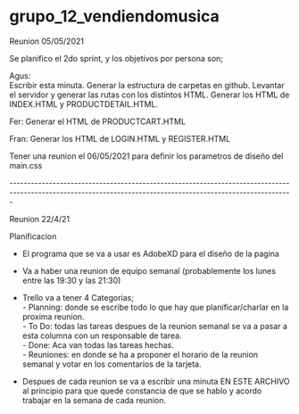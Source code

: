 # grupo_12_vendiendomusica
Reunion 05/05/2021 <br>

Se planifico el 2do sprint, y los objetivos por persona son;

Agus:<br>
  Escribir esta minuta.
  Generar la estructura de carpetas en github.
  Levantar el servidor y generar las rutas con los distintos HTML.
  Generar los HTML de INDEX.HTML y PRODUCTDETAIL.HTML.
  
Fer:
  Generar el HTML de PRODUCTCART.HTML
  
Fran:
  Generar los HTML de LOGIN.HTML y REGISTER.HTML

Tener una reunion el 06/05/2021 para definir los parametros de diseño del main.css

-------------------------------------------------------------------------------------------------------------------------------------------------------------<br>

Reunion 22/4/21 <br>

Planificacion <br>
  - El programa que se va a usar es AdobeXD para el diseño de la pagina <br>
  - Va a haber una reunion de equipo semanal (probablemente los lunes entre las 19:30 y las 21:30)
  - Trello va a tener 4 Categorias; <br>
                                  - Planning: donde se escribe todo lo que hay que planificar/charlar en la proxima reunion. <br>
                                  - To Do: todas las tareas despues de la reunion semanal se va a pasar a esta columna con un responsable de tarea. <br>
                                  - Done: Aca van todas las tareas hechas. <br>
                                  - Reuniones: en donde se ha a proponer el horario de la reunion semanal y votar en los comentarios de la tarjeta. <br>

   - Despues de cada reunion se va a escribir una minuta EN ESTE ARCHIVO al principio para que quede constancia de que se hablo y acordo trabajar en la semana de cada reunion. <br>
                               
  
